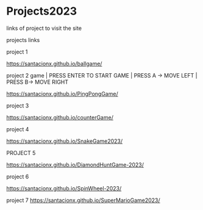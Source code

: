 # Projects2023
links of project to visit the site 

projects links

project 1

https://santacionx.github.io/ballgame/

project 2 game  | PRESS ENTER TO START GAME |  PRESS A -> MOVE LEFT | PRESS B-> MOVE RIGHT

https://santacionx.github.io/PingPongGame/

project 3

https://santacionx.github.io/counterGame/

project 4 

https://santacionx.github.io/SnakeGame2023/

PROJECT 5

https://santacionx.github.io/DiamondHuntGame-2023/

project 6

https://santacionx.github.io/SpinWheel-2023/

project 7
https://santacionx.github.io/SuperMarioGame2023/
